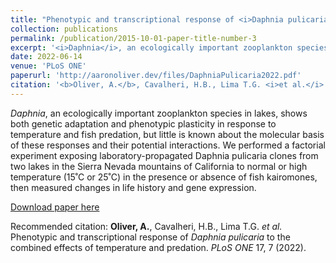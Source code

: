 ```yaml
---
title: "Phenotypic and transcriptional response of <i>Daphnia pulicaria</i> to the combined effects of temperature and predation"
collection: publications
permalink: /publication/2015-10-01-paper-title-number-3
excerpt: '<i>Daphnia</i>, an ecologically important zooplankton species in lakes, shows both genetic adaptation and phenotypic plasticity in response to temperature and fish predation, but little is known about the molecular basis of these responses and their potential interactions. We performed a factorial experiment exposing laboratory-propagated Daphnia pulicaria clones from two lakes in the Sierra Nevada mountains of California to normal or high temperature (15˚C or 25˚C) in the presence or absence of fish kairomones, then measured changes in life history and gene expression.'
date: 2022-06-14
venue: 'PLoS ONE'
paperurl: 'http://aaronoliver.dev/files/DaphniaPulicaria2022.pdf'
citation: '<b>Oliver, A.</b>, Cavalheri, H.B., Lima T.G. <i>et al.</i> Phenotypic and transcriptional response of <i>Daphnia pulicaria</i> to the combined effects of temperature and predation. <i>PLoS ONE</i> 17, 7 (2022).'
---
```

<i>Daphnia</i>, an ecologically important zooplankton species in lakes, shows both genetic adaptation and phenotypic plasticity in response to temperature and fish predation, but little is known about the molecular basis of these responses and their potential interactions. We performed a factorial experiment exposing laboratory-propagated Daphnia pulicaria clones from two lakes in the Sierra Nevada mountains of California to normal or high temperature (15˚C or 25˚C) in the presence or absence of fish kairomones, then measured changes in life history and gene expression.

[Download paper here](http://aaronoliver.dev/files/DaphniaPulicaria2022.pdf)

Recommended citation: <b>Oliver, A.</b>, Cavalheri, H.B., Lima T.G. <i>et al.</i> Phenotypic and transcriptional response of <i>Daphnia pulicaria</i> to the combined effects of temperature and predation. <i>PLoS ONE</i> 17, 7 (2022).



